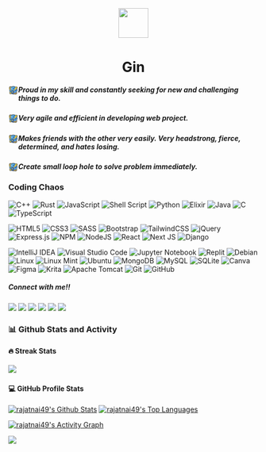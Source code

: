 <div align="center"> 
          <img src="https://user-images.githubusercontent.com/96529504/221206994-feb41918-cb9a-487b-ac82-237923445c4b.gif" width="60" height="60"/>
          <h1>Gin</h1>
</div>
<h5><img src="https://github.com/d4mation/pokeball-availability/blob/master/src/images/beastball.png" height="20px" width="20px" style="float:left"/>Proud in my skill and constantly seeking for new and challenging things to do.</h5>
<h5><img src="https://github.com/d4mation/pokeball-availability/blob/master/src/images/beastball.png" height="20px" width="20px" style="float:left"/>Very agile and efficient in developing web project.</h5>
<h5><img src="https://github.com/d4mation/pokeball-availability/blob/master/src/images/beastball.png" height="20px" width="20px" style="float:left"/>Makes friends with the other very easily. Very headstrong, fierce, determined, and hates losing.</h5>
<h5><img src="https://github.com/d4mation/pokeball-availability/blob/master/src/images/beastball.png" height="20px" width="20px" style="float:left"/>Create small loop hole to solve problem immediately.</h5>


<h3 align="left">Coding Chaos</h3>

![C++](https://img.shields.io/badge/c++-%2300599C.svg?style=flat-square&logo=c%2B%2B&logoColor=white)
![Rust](https://img.shields.io/badge/rust-%23000000.svg?style=flat-square&logo=rust&logoColor=white)
![JavaScript](https://img.shields.io/badge/javascript-%23323330.svg?style=flat-square&logo=javascript&logoColor=white)
![Shell Script](https://img.shields.io/badge/shell_script-%23121011.svg?style=flat-square&logo=gnu-bash&logoColor=white)
![Python](https://img.shields.io/badge/python-3670A0?style=flat-square&logo=python&logoColor=white)
![Elixir](https://img.shields.io/badge/elixir-%234B275F.svg?style=flat-square&logo=elixir&logoColor=white)
![Java](https://img.shields.io/badge/java-%23ED8B00.svg?style=flat-square&logo=java&logoColor=white)
![C](https://img.shields.io/badge/c-%2300599C.svg?style=flat-square&logo=c&logoColor=white)
![TypeScript](https://img.shields.io/badge/typescript-%23007ACC.svg?style=flat-square&logo=typescript&logoColor=white)

![HTML5](https://img.shields.io/badge/html5-%23E34F26.svg?style=flat-square&logo=html5&logoColor=white)
![CSS3](https://img.shields.io/badge/css3-%231572B6.svg?style=flat-square&logo=css3&logoColor=white)
![SASS](https://img.shields.io/badge/SASS-hotpink.svg?style=flat-square&logo=SASS&logoColor=white)
![Bootstrap](https://img.shields.io/badge/bootstrap-%23563D7C.svg?style=flat-square&logo=bootstrap&logoColor=white)
![TailwindCSS](https://img.shields.io/badge/tailwindcss-%2338B2AC.svg?style=flat-square&logo=tailwind-css&logoColor=white)
![jQuery](https://img.shields.io/badge/jquery-%230769AD.svg?style=flat-square&logo=jquery&logoColor=white)
![Express.js](https://img.shields.io/badge/express.js-%23404d59.svg?style=flat-square&logo=express&logoColor=%2361DAFB)
![NPM](https://img.shields.io/badge/NPM-%23CB3837.svg?style=flat-square&logo=npm&logoColor=white)
![NodeJS](https://img.shields.io/badge/node.js-6DA55F?style=flat-square&logo=node.js&logoColor=white)
![React](https://img.shields.io/badge/react-%2320232a.svg?style=flat-square&logo=react&logoColor=%2361DAFB)
![Next JS](https://img.shields.io/badge/Next-black?style=flat-square&logo=next.js&logoColor=white)
![Django](https://img.shields.io/badge/django-%23092E20.svg?style=flat-square&logo=django&logoColor=white)

![IntelliJ IDEA](https://img.shields.io/badge/IntelliJIDEA-000000.svg?style=flat-square&logo=intellij-idea&logoColor=white)
![Visual Studio Code](https://img.shields.io/badge/Visual%20Studio%20Code-0078d7.svg?style=flat-square&logo=visual-studio-code&logoColor=white)
![Jupyter Notebook](https://img.shields.io/badge/jupyter-%23FA0F00.svg?style=flat-square&logo=jupyter&logoColor=white)
![Replit](https://img.shields.io/badge/Replit-DD1200?style=flat-square&logo=Replit&logoColor=white)
![Debian](https://img.shields.io/badge/Debian-D70A53?style=flat-square&logo=debian&logoColor=white)
![Linux](https://img.shields.io/badge/Linux-FCC624?style=flat-square&logo=linux&logoColor=black)
![Linux Mint](https://img.shields.io/badge/Linux%20Mint-87CF3E?style=flat-square&logo=Linux%20Mint&logoColor=white)
![Ubuntu](https://img.shields.io/badge/Ubuntu-E95420?style=flat-square&logo=ubuntu&logoColor=white)
![MongoDB](https://img.shields.io/badge/MongoDB-%234ea94b.svg?style=flat-square&logo=mongodb&logoColor=white)
![MySQL](https://img.shields.io/badge/mysql-%2300f.svg?style=flat-square&logo=mysql&logoColor=white)
![SQLite](https://img.shields.io/badge/sqlite-%2307405e.svg?style=flat-square&logo=sqlite&logoColor=white)
![Canva](https://img.shields.io/badge/Canva-%2300C4CC.svg?style=flat-square&logo=Canva&logoColor=white)
![Figma](https://img.shields.io/badge/figma-%23F24E1E.svg?style=flat-square&logo=figma&logoColor=white)
![Krita](https://img.shields.io/badge/Krita-203759?style=flat-square&logo=krita&logoColor=EEF37B)
![Apache Tomcat](https://img.shields.io/badge/apache%20tomcat-%23F8DC75.svg?style=flat-square&logo=apache-tomcat&logoColor=black)
![Git](https://img.shields.io/badge/git-%23F05033.svg?style=flat-square&logo=git&logoColor=white)
![GitHub](https://img.shields.io/badge/github-%23121011.svg?style=flat-square&logo=github&logoColor=white)

<h5>Connect with me!!</h5>

<a href="https://rajatnai49.github.io/portfolio2/"><img src="https://img.shields.io/badge/Portfolio-%23000000.svg?style=flat-square&logo=firefox&logoColor=#FF7139"/></a>
<a href="mailto:rajatnai49@gmail.com"><img src="https://img.shields.io/badge/Gmail-D14836?style=flat-square&logo=gmail&logoColor=white"/></a>
<a href="https://leetcode.com/rajatnai49/"><img src="https://img.shields.io/badge/LeetCode-000000?style=flat-square&logo=LeetCode&logoColor=#d16c06"/></a>
<a href="https://twitter.com/rpsilver36"><img src="https://img.shields.io/badge/Twitter-%231DA1F2.svg?style=flat-square&logo=Twitter&logoColor=white"/></a>
<a href="https://www.linkedin.com/in/rajat-nai-5a1425221/"><img src="https://img.shields.io/badge/linkedin-%230077B5.svg?style=flat-square&logo=linkedin&logoColor=white"/></a>
<a href="https://exercism.org/profiles/rajatnai49"><img src="https://img.shields.io/badge/Exercism-009CAB?style=flat-square&logo=exercism&logoColor=white"/></a>
<!-- <a href=""><img src="https://img.shields.io/badge/Codeforces-445f9d?style=flat-square&logo=Codeforces&logoColor=white"/></a> -->
<!-- <a href=""><img src="https://img.shields.io/badge/-Hackerrank-2EC866?style=flat-square&logo=HackerRank&logoColor=white"/></a> -->
<!-- <a href=""><img src="https://img.shields.io/badge/Discord-%235865F2.svg?style=flat-square&logo=discord&logoColor=white"/></a> -->
<!-- <a href=""><img src="https://img.shields.io/badge/Reddit-FF4500?style=flat-square&logo=reddit&logoColor=white"/></a> -->
<!-- <a href=""><img src="https://img.shields.io/badge/UpWork-6FDA44?style=flat-square&logo=Upwork&logoColor=white"/></a> -->
<!-- <a href=""><img src="https://img.shields.io/badge/Freelancer-29B2FE?style=flat-square&logo=Freelancer&logoColor=white"/></a> -->
     
  
 <h3>📊 Github Stats and Activity</h3>

  <h4>🔥 Streak Stats</h4>
  <p>
      <img src ="https://github-readme-streak-stats.herokuapp.com?user=rajatnai49&theme=monokai-metallian&hide_border=true"> 
  </p>
  
  <h4>💻 GitHub Profile Stats</h4>

  <a href="https://github.com/anuraghazra/github-readme-stats"><img alt="rajatnai49's Github Stats" src="https://denvercoder1-github-readme-stats.vercel.app/api/?username=rajatnai49&show_icons=true&include_all_commits=true&count_private=true&theme=react&hide_border=true&bg_color=1F222E&title_color=F85D7F&icon_color=F8D866" height="192px"/></a>
  <a href="https://github.com/anuraghazra/github-readme-stats"><img alt="rajatnai49's Top Languages" src="https://denvercoder1-github-readme-stats.vercel.app/api/top-langs/?username=rajatnai49&langs_count=8&layout=compact&theme=react&hide_border=true&bg_color=1F222E&title_color=F85D7F&icon_color=F8D866&hide=Jupyter%20Notebook,Roff" height="192px"/></a>
  <br/>


  <a href="https://github.com/ashutosh00710/github-readme-activity-graph"><img alt="rajatnai49's Activity Graph" src="https://github-readme-activity-graph.cyclic.app/graph/?username=rajatnai49&bg_color=1F222E&color=F8D866&line=F85D7F&point=FFFFFF&hide_border=true" /></a>
 

![](https://komarev.com/ghpvc/?username=rajatnai49&style=flat-square)
